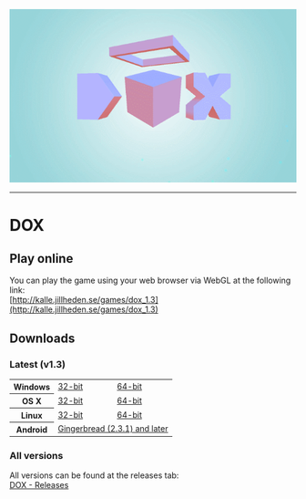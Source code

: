![GIF of DOX main menu](/WEB/DOX.gif)

---

# DOX

## Play online

You can play the game using your web browser via WebGL at the following link:  
[http://kalle.jillheden.se/games/dox_1.3](http://kalle.jillheden.se/games/dox_1.3)

## Downloads

### Latest (v1.3)
<table>
<tr><th>Windows</th><td><a href="https://github.com/Turnary-Games/DOX/releases/download/v1.3/DOX_1.3_win32.zip">32-bit</a></td><td><a href="https://github.com/Turnary-Games/DOX/releases/download/v1.3/DOX_1.3_win64.zip">64-bit</a></td></tr>
<tr><th>OS&nbsp;X</th><td><a href="https://github.com/Turnary-Games/DOX/releases/download/v1.3/DOX_1.3_osx32.zip">32-bit</a></td><td><a href="https://github.com/Turnary-Games/DOX/releases/download/v1.3/DOX_1.3_osx64.zip">64-bit</a></td></tr>
<tr><th>Linux</th><td><a href="https://github.com/Turnary-Games/DOX/releases/download/v1.3/DOX_1.3_linux32.zip">32-bit</a></td><td><a href="https://github.com/Turnary-Games/DOX/releases/download/v1.3/DOX_1.3_linux64.zip">64-bit</a></td></tr>
<tr><th>Android</th><td colspan="2"><a href="https://github.com/Turnary-Games/DOX/releases/download/v1.3/DOX_1.3_android2.3.1.apk">Gingerbread (2.3.1) and later</a></td></tr>
</table>

### All versions
All versions can be found at the releases tab:  
[DOX - Releases](https://github.com/Turnary-Games/DOX/releases)
